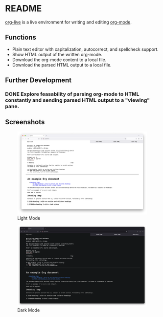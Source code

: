 # README

[org-live](https://org.cmc.pub) is a live environment for writing and
editing [org-mode](https://orgmode.org/).

## Functions

- Plain text editor with capitalization, autocorrect, and spellcheck
  support.
- Show HTML output of the written org-mode.
- Download the org-mode content to a local file.
- Download the parsed HTML output to a local file.

## Further Development

### <span class="done DONE">DONE</span> Explore feasability of parsing org-mode to HTML constantly and sending parsed HTML output to a "viewing" pane.

## Screenshots

<figure>
<img src="./screenshots/light_preview.png" />
<figcaption>Light Mode</figcaption>
</figure>

<figure>
<img src="./screenshots/dark_preview.png" />
<figcaption>Dark Mode</figcaption>
</figure>
